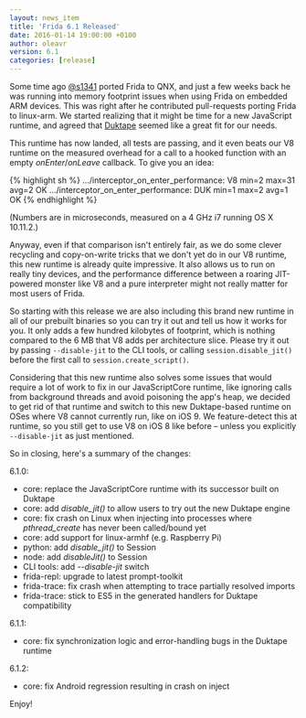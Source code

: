 ```yaml
---
layout: news_item
title: 'Frida 6.1 Released'
date: 2016-01-14 19:00:00 +0100
author: oleavr
version: 6.1
categories: [release]
---
```


Some time ago [@s1341](https://github.com/s1341) ported Frida to QNX, and just a
few weeks back he was running into memory footprint issues when using Frida on
embedded ARM devices. This was right after he contributed pull-requests porting
Frida to linux-arm. We started realizing that it might be time for a new
JavaScript runtime, and agreed that [Duktape](http://duktape.org/) seemed like a
great fit for our needs.

This runtime has now landed, all tests are passing, and it even beats our V8
runtime on the measured overhead for a call to a hooked function with an empty
*onEnter*/*onLeave* callback. To give you an idea:

{% highlight sh %}
…/interceptor_on_enter_performance: V8 min=2 max=31 avg=2 OK
…/interceptor_on_enter_performance: DUK min=1 max=2 avg=1 OK
{% endhighlight %}

(Numbers are in microseconds, measured on a 4 GHz i7 running OS X 10.11.2.)

Anyway, even if that comparison isn't entirely fair, as we do some clever
recycling and copy-on-write tricks that we don't yet do in our V8 runtime, this
new runtime is already quite impressive. It also allows us to run on really tiny
devices, and the performance difference between a roaring JIT-powered monster
like V8 and a pure interpreter might not really matter for most users of Frida.

So starting with this release we are also including this brand new runtime
in all of our prebuilt binaries so you can try it out and tell us how it works
for you. It only adds a few hundred kilobytes of footprint, which is nothing
compared to the 6 MB that V8 adds per architecture slice. Please try it out
by passing `--disable-jit` to the CLI tools, or calling `session.disable_jit()`
before the first call to `session.create_script()`.

Considering that this new runtime also solves some issues that would require a
lot of work to fix in our JavaScriptCore runtime, like ignoring calls from
background threads and avoid poisoning the app's heap, we decided to get rid
of that runtime and switch to this new Duktape-based runtime on OSes where V8
cannot currently run, like on iOS 9. We feature-detect this at runtime, so you
still get to use V8 on iOS 8 like before – unless you explicitly `--disable-jit`
as just mentioned.

So in closing, here's a summary of the changes:

6.1.0:

- core: replace the JavaScriptCore runtime with its successor built on Duktape
- core: add *disable_jit()* to allow users to try out the new Duktape engine
- core: fix crash on Linux when injecting into processes where *pthread_create*
        has never been called/bound yet
- core: add support for linux-armhf (e.g. Raspberry Pi)
- python: add *disable_jit()* to Session
- node: add *disableJit()* to Session
- CLI tools: add *--disable-jit* switch
- frida-repl: upgrade to latest prompt-toolkit
- frida-trace: fix crash when attempting to trace partially resolved imports
- frida-trace: stick to ES5 in the generated handlers for Duktape compatibility

6.1.1:

- core: fix synchronization logic and error-handling bugs in the Duktape runtime

6.1.2:

- core: fix Android regression resulting in crash on inject

Enjoy!

